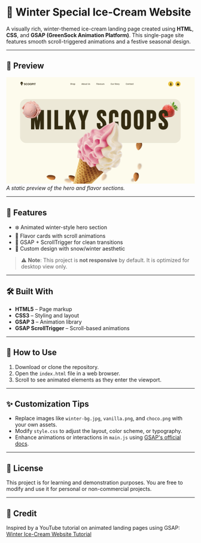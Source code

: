 # 🍦 Winter Special Ice-Cream Website

A visually rich, winter-themed ice-cream landing page created using **HTML**, **CSS**, and **GSAP (GreenSock Animation Platform)**. This single-page site features smooth scroll-triggered animations and a festive seasonal design.

---

## 📸 Preview

![Screenshot](Screenshot.png)  
*A static preview of the hero and flavor sections.*

---

## 🚀 Features

- ❄️ Animated winter-style hero section
- 🍫 Flavor cards with scroll animations
- 🎯 GSAP + ScrollTrigger for clean transitions
- 🌟 Custom design with snow/winter aesthetic

> ⚠️ **Note**: This project is **not responsive** by default. It is optimized for desktop view only.

---

## 🛠️ Built With

- **HTML5** – Page markup
- **CSS3** – Styling and layout
- **GSAP 3** – Animation library
- **GSAP ScrollTrigger** – Scroll-based animations

---

## 🧰 How to Use

1. Download or clone the repository.
2. Open the `index.html` file in a web browser.
3. Scroll to see animated elements as they enter the viewport.

---

## ✨ Customization Tips

- Replace images like `winter-bg.jpg`, `vanilla.png`, and `choco.png` with your own assets.
- Modify `style.css` to adjust the layout, color scheme, or typography.
- Enhance animations or interactions in `main.js` using [GSAP's official docs](https://gsap.com/docs/v3/).

---

## 📄 License

This project is for learning and demonstration purposes. You are free to modify and use it for personal or non-commercial projects.

---

## 🙌 Credit

Inspired by a YouTube tutorial on animated landing pages using GSAP:  
[Winter Ice-Cream Website Tutorial](https://www.youtube.com/watch?v=O6SoViGU-BE)

